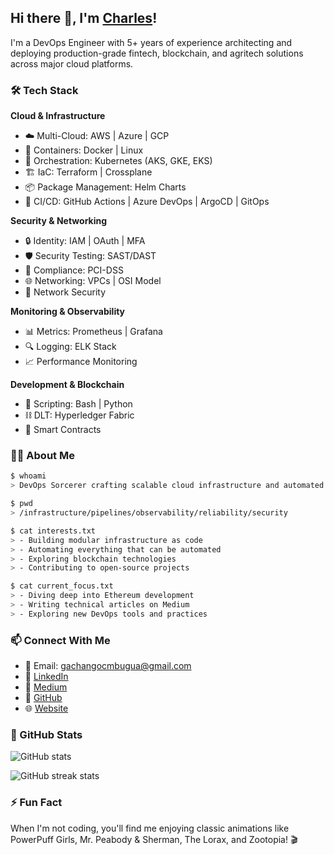 ## Hi there 👋, I'm <a href="https://ledgerndary.co/" target="_blank">Charles</a>!

I'm a DevOps Engineer with 5+ years of experience architecting and deploying production-grade fintech, blockchain, and agritech solutions across major cloud platforms.

### 🛠 Tech Stack

**Cloud & Infrastructure**
- ☁️ Multi-Cloud: AWS | Azure | GCP
- 🚢 Containers: Docker | Linux
- 🎡 Orchestration: Kubernetes (AKS, GKE, EKS)
- 🏗️ IaC: Terraform | Crossplane
- 📦 Package Management: Helm Charts
- 🔄 CI/CD: GitHub Actions | Azure DevOps | ArgoCD | GitOps

**Security & Networking**
- 🔒 Identity: IAM | OAuth | MFA
- 🛡️ Security Testing: SAST/DAST
- 🏢 Compliance: PCI-DSS
- 🌐 Networking: VPCs | OSI Model
- 🔐 Network Security

**Monitoring & Observability**
- 📊 Metrics: Prometheus | Grafana
- 🔍 Logging: ELK Stack
- 📈 Performance Monitoring

**Development & Blockchain**
- 🐧 Scripting: Bash | Python
- ⛓️ DLT: Hyperledger Fabric
- 🔗 Smart Contracts

### 🧙‍♂️ About Me

```bash
$ whoami
> DevOps Sorcerer crafting scalable cloud infrastructure and automated pipelines

$ pwd
> /infrastructure/pipelines/observability/reliability/security

$ cat interests.txt
> - Building modular infrastructure as code
> - Automating everything that can be automated
> - Exploring blockchain technologies
> - Contributing to open-source projects

$ cat current_focus.txt
> - Diving deep into Ethereum development
> - Writing technical articles on Medium
> - Exploring new DevOps tools and practices
```

### 📫 Connect With Me
- 📧 Email: gachangocmbugua@gmail.com
- 💼 <a href="https://www.linkedin.com/in/charles-mbugua-b7525ba5/" target="_blank">LinkedIn</a>
- 📝 <a href="https://medium.com/@gachango" target="_blank">Medium</a>
- 🐙 <a href="https://github.com/CharlesGM" target="_blank">GitHub</a>
- 🌐 <a href="https://ledgerndary.co/" target="_blank">Website</a>

### 🎯 GitHub Stats

![GitHub stats](https://github-readme-stats.vercel.app/api?username=CharlesGM&show_icons=true&theme=dracula)  

![GitHub streak stats](https://streak-stats.demolab.com/?user=CharlesGM&theme=dracula)  

### ⚡ Fun Fact
When I'm not coding, you'll find me enjoying classic animations like PowerPuff Girls, Mr. Peabody & Sherman, The Lorax, and Zootopia! 🎬


